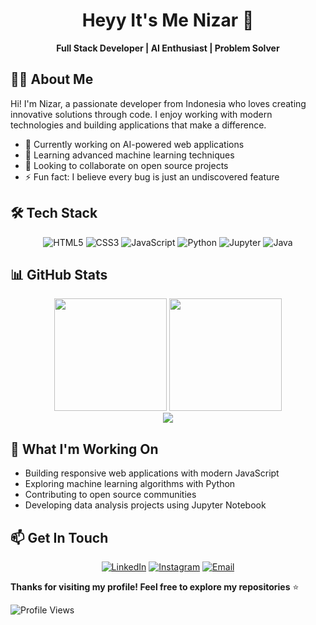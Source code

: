 <div align="center">

# Heyy It's Me Nizar 👋

**Full Stack Developer | AI Enthusiast | Problem Solver**

</div>

## 🧑‍💻 About Me

Hi! I'm Nizar, a passionate developer from Indonesia who loves creating innovative solutions through code. I enjoy working with modern technologies and building applications that make a difference.

- 🔭 Currently working on AI-powered web applications
- 🌱 Learning advanced machine learning techniques
- 👯 Looking to collaborate on open source projects
- ⚡ Fun fact: I believe every bug is just an undiscovered feature

## 🛠️ Tech Stack

<div align="center">

![HTML5](https://img.shields.io/badge/HTML5-E34F26?style=flat-square&logo=html5&logoColor=white)
![CSS3](https://img.shields.io/badge/CSS3-1572B6?style=flat-square&logo=css3&logoColor=white)
![JavaScript](https://img.shields.io/badge/JavaScript-F7DF1E?style=flat-square&logo=javascript&logoColor=black)
![Python](https://img.shields.io/badge/Python-3776AB?style=flat-square&logo=python&logoColor=white)
![Jupyter](https://img.shields.io/badge/Jupyter-F37626?style=flat-square&logo=jupyter&logoColor=white)
![Java](https://img.shields.io/badge/Java-007396?style=flat-square&logo=java&logoColor=white)

</div>

## 📊 GitHub Stats

<div align="center">
  <img height="180em" src="https://github-readme-stats.vercel.app/api?username=Nizaru-gpt&show_icons=true&theme=default&hide_border=true&count_private=true" />
  <img height="180em" src="https://github-readme-stats.vercel.app/api/top-langs/?username=Nizaru-gpt&layout=compact&theme=default&hide_border=true" />
</div>

<div align="center">
  <img src="https://github-readme-streak-stats.herokuapp.com/?user=Nizaru-gpt&theme=default&hide_border=true" />
</div>

## 🌱 What I'm Working On

- Building responsive web applications with modern JavaScript
- Exploring machine learning algorithms with Python
- Contributing to open source communities
- Developing data analysis projects using Jupyter Notebook

## 📫 Get In Touch

<div align="center">

[![LinkedIn](https://img.shields.io/badge/LinkedIn-0077B5?style=flat-square&logo=linkedin&logoColor=white)](https://linkedin.com/in/nizar)
[![Instagram](https://img.shields.io/badge/Instagram-E4405F?style=flat-square&logo=instagram&logoColor=white)](https://instagram.com/nizar.dev)
[![Email](https://img.shields.io/badge/Email-EA4335?style=flat-square&logo=gmail&logoColor=white)](mailto:nizar.dev@gmail.com)

</div>

**Thanks for visiting my profile! Feel free to explore my repositories** ⭐

![Profile Views](https://komarev.com/ghpvc/?username=Nizaru-gpt&color=blue&style=flat-square)

</div>
